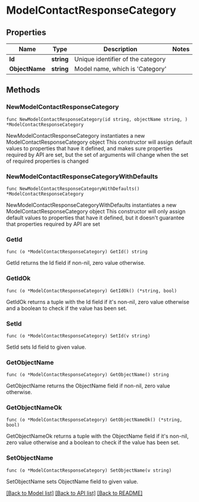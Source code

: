# ModelContactResponseCategory

## Properties

Name | Type | Description | Notes
------------ | ------------- | ------------- | -------------
**Id** | **string** | Unique identifier of the category | 
**ObjectName** | **string** | Model name, which is &#39;Category&#39; | 

## Methods

### NewModelContactResponseCategory

`func NewModelContactResponseCategory(id string, objectName string, ) *ModelContactResponseCategory`

NewModelContactResponseCategory instantiates a new ModelContactResponseCategory object
This constructor will assign default values to properties that have it defined,
and makes sure properties required by API are set, but the set of arguments
will change when the set of required properties is changed

### NewModelContactResponseCategoryWithDefaults

`func NewModelContactResponseCategoryWithDefaults() *ModelContactResponseCategory`

NewModelContactResponseCategoryWithDefaults instantiates a new ModelContactResponseCategory object
This constructor will only assign default values to properties that have it defined,
but it doesn't guarantee that properties required by API are set

### GetId

`func (o *ModelContactResponseCategory) GetId() string`

GetId returns the Id field if non-nil, zero value otherwise.

### GetIdOk

`func (o *ModelContactResponseCategory) GetIdOk() (*string, bool)`

GetIdOk returns a tuple with the Id field if it's non-nil, zero value otherwise
and a boolean to check if the value has been set.

### SetId

`func (o *ModelContactResponseCategory) SetId(v string)`

SetId sets Id field to given value.


### GetObjectName

`func (o *ModelContactResponseCategory) GetObjectName() string`

GetObjectName returns the ObjectName field if non-nil, zero value otherwise.

### GetObjectNameOk

`func (o *ModelContactResponseCategory) GetObjectNameOk() (*string, bool)`

GetObjectNameOk returns a tuple with the ObjectName field if it's non-nil, zero value otherwise
and a boolean to check if the value has been set.

### SetObjectName

`func (o *ModelContactResponseCategory) SetObjectName(v string)`

SetObjectName sets ObjectName field to given value.



[[Back to Model list]](../README.md#documentation-for-models) [[Back to API list]](../README.md#documentation-for-api-endpoints) [[Back to README]](../README.md)


